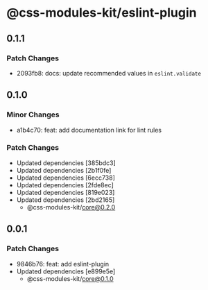 # @css-modules-kit/eslint-plugin

## 0.1.1

### Patch Changes

- 2093fb8: docs: update recommended values in `eslint.validate`

## 0.1.0

### Minor Changes

- a1b4c70: feat: add documentation link for lint rules

### Patch Changes

- Updated dependencies [385bdc3]
- Updated dependencies [2b1f0fe]
- Updated dependencies [6ecc738]
- Updated dependencies [2fde8ec]
- Updated dependencies [819e023]
- Updated dependencies [2bd2165]
  - @css-modules-kit/core@0.2.0

## 0.0.1

### Patch Changes

- 9846b76: feat: add eslint-plugin
- Updated dependencies [e899e5e]
  - @css-modules-kit/core@0.1.0
